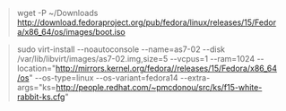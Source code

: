 > wget -P ~/Downloads http://download.fedoraproject.org/pub/fedora/linux/releases/15/Fedora/x86_64/os/images/boot.iso

> sudo virt-install --noautoconsole --name=as7-02 --disk /var/lib/libvirt/images/as7-02.img,size=5 --vcpus=1 --ram=1024 --location="http://mirrors.kernel.org/fedora//releases/15/Fedora/x86_64/os" --os-type=linux --os-variant=fedora14 --extra-args="ks=http://people.redhat.com/~pmcdonou/src/ks/f15-white-rabbit-ks.cfg"
